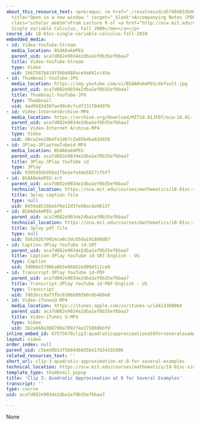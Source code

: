 ```yaml
---
about_this_resource_text: <p>&raquo; <a href="./resolveuid/a5740d033bd09700415bb0589d0c5bff"
  title="Open in a new window." target="_blank">Accompanying Notes (PDF)</a></p> <p
  class="scholar_medsm">From Lecture 9 of <a href="http://ocw.mit.edu/courses/mathematics/18-01-single-variable-calculus-fall-2006/video-lectures/"><em>18.01
  Single Variable Calculus, Fall 2006</em></a></p>
course_id: 18-01sc-single-variable-calculus-fall-2010
embedded_media:
- id: Video-YouTube-Stream
  media_location: BSAA0akmPEU
  parent_uid: aca7d082e9034e2dba1ef0b35ef6baa7
  title: Video-YouTube-Stream
  type: Video
  uid: 1b67587b818f5b04d88ace9a041cc45e
- id: Thumbnail-YouTube-JPG
  media_location: https://img.youtube.com/vi/BSAA0akmPEU/default.jpg
  parent_uid: aca7d082e9034e2dba1ef0b35ef6baa7
  title: Thumbnail-YouTube-JPG
  type: Thumbnail
  uid: 4ad9583d507ae99c6cfcdf231f044976
- id: Video-InternetArchive-MP4
  media_location: https://archive.org/download/MIT18.01JF07/ocw-18.01-f07-lec09_300k.mp4
  parent_uid: aca7d082e9034e2dba1ef0b35ef6baa7
  title: Video-Internet Archive-MP4
  type: Video
  uid: d8ca2ee20bdf42d87c2e05bdba83d458
- id: 3Play-3PlayYouTubeid-MP4
  media_location: BSAA0akmPEU
  parent_uid: aca7d082e9034e2dba1ef0b35ef6baa7
  title: 3Play-3Play YouTube id
  type: 3Play
  uid: 9305893b958a1f5e1efe4de5827cfbf7
- id: BSAA0akmPEU.srt
  parent_uid: aca7d082e9034e2dba1ef0b35ef6baa7
  technical_location: https://ocw.mit.edu/courses/mathematics/18-01sc-single-variable-calculus-fall-2010/unit-2-applications-of-differentiation/part-a-approximation-and-curve-sketching/session-25-introduction-to-quadratic-appoximation/clip-3-quadratic-approximation-at-0-for-several-examples/BSAA0akmPEU.srt
  title: 3play caption file
  type: null
  uid: 8459a8516bebf0a12d3fe88acda9612f
- id: BSAA0akmPEU.pdf
  parent_uid: aca7d082e9034e2dba1ef0b35ef6baa7
  technical_location: https://ocw.mit.edu/courses/mathematics/18-01sc-single-variable-calculus-fall-2010/unit-2-applications-of-differentiation/part-a-approximation-and-curve-sketching/session-25-introduction-to-quadratic-appoximation/clip-3-quadratic-approximation-at-0-for-several-examples/BSAA0akmPEU.pdf
  title: 3play pdf file
  type: null
  uid: 5b6202679924ce8c3dc05da191889d87
- id: Caption-3Play YouTube id-SRT
  parent_uid: aca7d082e9034e2dba1ef0b35ef6baa7
  title: Caption-3Play YouTube id-SRT-English - US
  type: Caption
  uid: 7d066e3700ba0b5e06662ed094511ce9
- id: Transcript-3Play YouTube id-PDF
  parent_uid: aca7d082e9034e2dba1ef0b35ef6baa7
  title: Transcript-3Play YouTube id-PDF-English - US
  type: Transcript
  uid: 7d83bcc9af5fbc6306b093b0c6b488e8
- id: Video-iTunesU-MP4
  media_location: https://itunes.apple.com/us/itunes-u/id414308064
  parent_uid: aca7d082e9034e2dba1ef0b35ef6baa7
  title: Video-iTunes U-MP4
  type: Video
  uid: 3b2a868a386780a7092f4e175869bbfd
inline_embed_id: 67575670clip3:quadraticapproximationat0forseveralexamples21477400
layout: video
order_index: null
parent_uid: c5bed9b53f5684d68d5b41fd3419190b
related_resources_text: ''
short_url: clip-3-quadratic-approximation-at-0-for-several-examples
technical_location: https://ocw.mit.edu/courses/mathematics/18-01sc-single-variable-calculus-fall-2010/unit-2-applications-of-differentiation/part-a-approximation-and-curve-sketching/session-25-introduction-to-quadratic-appoximation/clip-3-quadratic-approximation-at-0-for-several-examples
template_type: thumbnail_popup
title: 'Clip 3: Quadratic Approximation at 0 for Several Examples'
transcript: ''
type: course
uid: aca7d082e9034e2dba1ef0b35ef6baa7

---
```

None